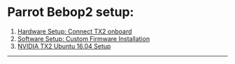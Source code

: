 # Parrot Bebop2 setup:

1. [Hardware Setup: Connect TX2 onboard](MountingTX2.md)
2. [Software Setup: Custom Firmware Installation](Firmware-Instructions.md)
3. [NVIDIA TX2 Ubuntu 16.04 Setup](https://github.com/chahatdeep/ubuntu-for-robotics/tree/master/Nvidia-TX2-JetPack-setup)
***
